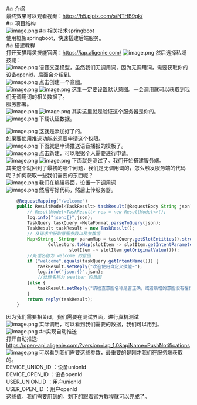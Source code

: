 #🔥  介绍  
最终效果可以观看视频：https://h5.pipix.com/s/NTHB9gk/  
#💥  项目结构  
![image.png](https://ucc.alicdn.com/pic/developer-ecology/1c5696dd4aef487f9cf8685a87346bbf.png)
#🔥  相关技术springboot  
使用框架springboot，快速搭建后端服务。  
#🔥  搭建教程  
打开天猫精灵技能官网：https://iap.aligenie.com/
![image.png](https://ucc.alicdn.com/pic/developer-ecology/4d3b8977ac6d433ab26d00e3f1b338e2.png)
然后选择私域技能：  
![image.png](https://ucc.alicdn.com/pic/developer-ecology/73fea72fda114d5b8ff723f22685727e.png)
语音交互模型，虽然我们无调用词，因为无调用词，需要获取你的设备openid，后面会介绍到。  
![image.png](https://ucc.alicdn.com/pic/developer-ecology/3bf3bcf0778643bbb7cb72c8d88ef8a1.png)
点击创建一个意图。  
![image.png](https://ucc.alicdn.com/pic/developer-ecology/60c90f2732184c9c8c63725d3c365500.png)
![image.png](https://ucc.alicdn.com/pic/developer-ecology/967176c9065641f6baf05dea599a831a.png)
这里一定要设置默认意图。一会调用就可以获取到我们无调用词的相关数据了。  
服务部署。  
![image.png](https://ucc.alicdn.com/pic/developer-ecology/1f60de1c3f074a82862e65b5b534145e.png)
![image.png](https://ucc.alicdn.com/pic/developer-ecology/693ccebca4434aa2b3bd917732d3ebcb.png)
其实这里就是验证这个服务器是你的。  
![image.png](https://ucc.alicdn.com/pic/developer-ecology/43993dab7fce4778a02ca0788ea2fef1.png)
下载认证数据。  

![image.png](https://ucc.alicdn.com/pic/developer-ecology/da69f25d9867432a94439e588ad862a3.png)
这就是添加好了的。  
如果要使用推送功能必须要申请这个权限。  
![image.png](https://ucc.alicdn.com/pic/developer-ecology/657ea84a268244ff8e74ce981d858a34.png)
下面就是申请推送语音播报的模板了。  
![image.png](https://ucc.alicdn.com/pic/developer-ecology/f01acb700f264b6698407ec0bd2ca0a9.png)
点击新建，可以根据个人需要进行申请。  
![image.png](https://ucc.alicdn.com/pic/developer-ecology/453025e745134753af1e28f2e4703277.png)
![image.png](https://ucc.alicdn.com/pic/developer-ecology/ac27d7d5e22c42f19bf9b6deb9ede101.png)
下面就是测试了。我们开始搭建服务端。  
其实这个就回到了最初的哪个问题，我们是无调用词的，怎么触发服务端的代码呢？如何获取一些我们需要的东西呢？  
![image.png](https://ucc.alicdn.com/pic/developer-ecology/28e1dce4056f4da4b0b665c74b0fb029.png)
我们在编辑界面，设置一下调用词  
![image.png](https://ucc.alicdn.com/pic/developer-ecology/74c48598becb4dcba045cc819fd36319.png)
然后写好代码，然后上传服务器。  
```js
    @RequestMapping("/welcome")
    public ResultModel<TaskResult> taskResult(@RequestBody String json){
        // ResultModel<TaskResult> res = new ResultModel<>();
        log.info("json:{}",json);
        TaskQuery taskQuery =MetaFormat.parseToQuery(json);
        TaskResult taskResult = new TaskResult();
        // 从请求中获取意图参数以及参数值
        Map<String, String> paramMap = taskQuery.getSlotEntities().stream().collect(
                Collectors.toMap(slotItem -> slotItem.getIntentParameterName(),
                        slotItem -> slotItem.getOriginalValue()));
        //处理名称为 welcome 的意图
        if ("welcome".equals(taskQuery.getIntentName())) {
            taskResult.setReply("欢迎使用自定义技能~");
            log.info("json:{}",json);
            //处理名称为 weather 的意图
        }else {
            taskResult.setReply("请检查意图名称是否正确，或者新增的意图没有在代码里添加对应的处理分支。");
        }
        return reply(taskResult);
    }
```  
因为我们需要相关id，我们需要在测试界面，进行真机测试  
![image.png](https://ucc.alicdn.com/pic/developer-ecology/0fbaf4781c864eaea7e9865e85fb742c.png)
实际调用，可以看到我们需要的数据，我们可以用到。  
![image.png](https://ucc.alicdn.com/pic/developer-ecology/274ecd65615649c8998fb7f389773207.png)
#🔥实现自动推送  
打开自动推送:  
https://open-api.aligenie.com/?version=iap_1.0&apiName=PushNotifications  
![image.png](https://ucc.alicdn.com/pic/developer-ecology/5698bdb0876a4a45be4b4612cef8ec9b.png)
可以看到我们需要这些参数，最重要的是刚才我们在服务端获取的。  
DEVICE_UNION_ID ：设备unionId  
DEVICE_OPEN_ID ：设备openId  
USER_UNION_ID ：用户unionId  
USER_OPEN_ID ：用户openId  
这些值。我们需要用到的。剩下的跟着官方教程就可以完成了。  